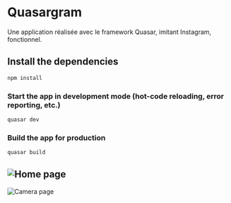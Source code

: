 # Quasargram

Une application réalisée avec le framework Quasar, imitant Instagram, fonctionnel.
## Install the dependencies
```bash
npm install
```

### Start the app in development mode (hot-code reloading, error reporting, etc.)
```bash
quasar dev
```


### Build the app for production
```bash
quasar build
```

![Home page](../src/assets/pic2.png "Home Page")
------------------------------------------------
![Camera page](../src/assets/pic2.png "Camera Page")

